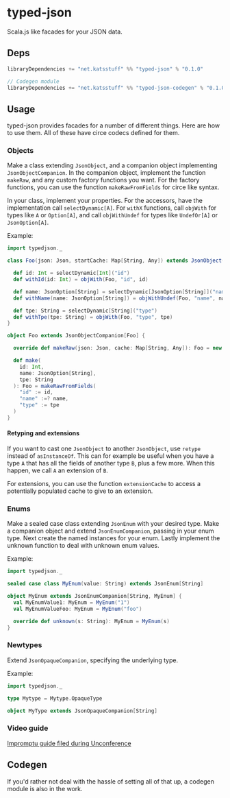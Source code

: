 # typed-json

Scala.js like facades for your JSON data.

## Deps

```scala
libraryDependencies += "net.katsstuff" %% "typed-json" % "0.1.0"

// Codegen module
libraryDependencies += "net.katsstuff" %% "typed-json-codegen" % "0.1.0"
```

## Usage

typed-json provides facades for a number of different things. Here are how to use them. All of these
have circe codecs defined for them.

### Objects

Make a class extending `JsonObject`, and a companion object implementing `JsonObjectCompanion`. In
the companion object, implement the function `makeRaw`, and any custom factory functions you want.
For the factory functions, you can use the function `makeRawFromFields` for circe like syntax.

In your class, implement your properties. For the accessors, have the implementation
call `selectDynamic[A]`. For `withX` functions, call `objWith` for types like `A` or `Option[A]`,
and call `objWithUndef` for types like `UndefOr[A]` or `JsonOption[A]`.

Example:

```scala
import typedjson._

class Foo(json: Json, startCache: Map[String, Any]) extends JsonObject(json, startCache) {

  def id: Int = selectDynamic[Int]("id")
  def withId(id: Int) = objWith(Foo, "id", id)

  def name: JsonOption[String] = selectDynamic[JsonOption[String]]("name")
  def withName(name: JsonOption[String]) = objWithUndef(Foo, "name", name)

  def tpe: String = selectDynamic[String]("type")
  def withTpe(tpe: String) = objWith(Foo, "type", tpe)
}

object Foo extends JsonObjectCompanion[Foo] {

  override def makeRaw(json: Json, cache: Map[String, Any]): Foo = new Foo(json, cache)

  def make(
    id: Int,
    name: JsonOption[String],
    tpe: String
  ): Foo = makeRawFromFields(
    "id" := id,
    "name" :=? name,
    "type" := tpe
  )
}

```

#### Retyping and extensions

If you want to cast one `JsonObject` to another `JsonObject`, use `retype` instead
of `asInstanceOf`. This can for example be useful when you have a type `A` that has all the fields
of another type `B`, plus a few more. When this happen, we call `A` an extension of `B`.

For extensions, you can use the function `extensionCache` to access a potentially populated cache to
give to an extension.

### Enums

Make a sealed case class extending `JsonEnum` with your desired type. Make a companion object and
extend `JsonEnumCompanion`, passing in your enum type. Next create the named instances for your
enum. Lastly implement the unknown function to deal with unknown enum values.

Example:

```scala
import typedjson._

sealed case class MyEnum(value: String) extends JsonEnum[String]

object MyEnum extends JsonEnumCompanion[String, MyEnum] {
  val MyEnumValue1: MyEnum = MyEnum("1")
  val MyEnumValueFoo: MyEnum = MyEnum("foo")

  override def unknown(s: String): MyEnum = MyEnum(s)
}

```

### Newtypes

Extend `JsonOpaqueCompanion`, specifying the underlying type.

Example:

```scala
import typedjson._

type Mytype = Mytype.OpaqueType

object MyType extends JsonOpaqueCompanion[String]
```

### Video guide

[Impromptu guide filed during Unconference](https://www.youtube.com/watch?v=QND8PxD_MIA)

## Codegen

If you'd rather not deal with the hassle of setting all of that up, a codegen module is also in the
work.
